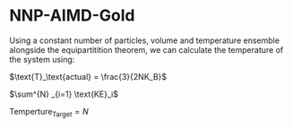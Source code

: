 # NNP-AIMD-Gold

Using a constant number of particles, volume and temperature ensemble alongside the equipartitition theorem, we can calculate the temperature of the system using:

$\text{T}_\text{actual}  = \frac{3}{2NK_B}$

$\sum^{N} _{i=1} \text{KE}_i$

$\text{Temperture}_\text{Target} = N$
